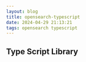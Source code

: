 ```yaml
---
layout: blog
title: opensearch-typescript
date: 2024-04-29 21:13:21
tags: opensearch typescript
---
```



## Type Script Library
